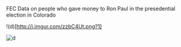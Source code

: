 FEC Data on people who gave money to Ron Paul in the presedential election in Colorado

!(d)[http://i.imgur.com/zzbC4Ut.png?1]


![d](http://i.imgur.com/X0GIidy.png?1)

